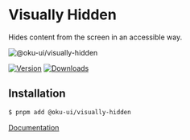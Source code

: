 # Visually Hidden
Hides content from the screen in an accessible way.

![@oku-ui/visually-hidden](./../../../.github/assets/og/oku-visually-hidden.jpg)

[![Version](https://img.shields.io/npm/v/@oku-ui/visually-hidden?style=flat&colorA=18181B&colorB=28CF8D)](https://www.npmjs.com/package/@oku-ui/visually-hidden) [![Downloads](https://img.shields.io/npm/dm/@oku-ui/visually-hidden?style=flat&colorA=18181B&colorB=28CF8D)](https://www.npmjs.com/package/@oku-ui/visually-hidden)

## Installation

```sh
$ pnpm add @oku-ui/visually-hidden
```

[Documentation](https://oku-ui.com/primitives/components/visually-hidden)
